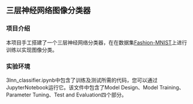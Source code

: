 ## 三层神经网络图像分类器
### 项目介绍
  本项目手工搭建了一个三层神经网络分类器，在在数据集[Fashion-MNIST](https://github.com/zalandoresearch/fashion-mnist)上进行训练以实现图像分类。
### 实验环境
  3lnn_classifier.ipynb中包含了训练及测试所需的代码，您可以通过JupyterNotebook运行它。该文件中包含了Model Design、Model Training、Parameter Tuning、Test and Evaluation四个部分。
